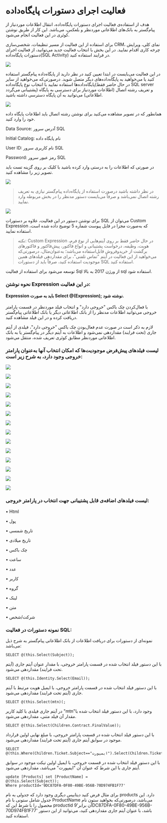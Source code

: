 # فعالیت اجرای دستورات پایگاه‌داده

هدف از استفاده‌ی فعالیت اجرای دستورات پایگاه‌داده، انتقال اطلاعات موردنیاز از پیام‌گستر به بانک‌های اطلاعاتی موردنظر و بلعکس، می‌باشد. این کار از طریق نوشتن کوئری در این فعالیت انجام می‌شود.

برای استفاده از این فعالیت از مسیر تنظیمات، شخصی‌سازی CRM، نمای کلی، ویرایش چرخه کاری اقدام نمایید. در این بخش با  انتخاب فعالیت جدید می‌توانید، از فعالیت اجرای دستورات پایگاه‌داده(SQL Activity) در فرایند استفاده کنید.

![](63.png)
 
در این فعالیت می‌بایست در ابتدا تعیین کنید در نظر دارید از پایگاه‌داده پیام‌گستر استفاده کنید یا می‌خواهید به پایگاه‌داده‌های دیگر متصل شوید. درصورتی‌که می‌خواهید از سایر پایگاه‌داده‌ها استفاده نمایید با انتخاب نوع پایگاه‌داده(در حال حاضر فقط SQL server پشتیبانی می‌گردد) و تعریف رشته اتصال (اطلاعات موردنیاز برای دسترسی به پایگاه اطلاعاتی) می‌توانید به آن پایگاه دسترسی داشته باشید.

![](64.png)
 
 همانطور که در تصویر مشاهده می‌کنید برای نوشتن رشته اتصال باید اطلاعات پایگاه داده خود را وارد کنید.
 
 Data Source:  آدرس سرور SQL 
 
 Initial Catalog: نام پایگاه داده
 
 User ID:   نام کاربری سرور  SQL
 
 Password:  رمز عبور سرور SQL
 
 در صورتی که اطلاعات را به درستی وارد کرده باشید با کلیک بر روی گزینه تست باید تصویر زیر را مشاهده کنید.
 
 ![](80.png)
 
> در نظر داشته باشید درصورت استفاده از پایگاه‌داده پیام‌گستر نیازی به تعریف رشته اتصال نمی‌باشد و صرفاً می‌بایست دستور مدنظر را در بخش مربوطه وارد نمایید.
 
 ![](65.png)
 
برای نوشتن دستور در این فعالیت، علاوه بر دستورات SQL می‌توان از Custom Expression که به‌صورت مجزا در فایل پیوست شماره 5 توضیح داده شده است، استفاده نمایید. 


> نکته: Custom Expression در حال حاضر فقط بر روی آیتم‌هایی از نوع فرم، هویت، وظیفه، درخواست پشتیبانی و انواع فاکتور، پیش‌فاکتور و فاکتورهای برگشت از خریدوفروش قابل‌استفاده می‌باشد؛ به‌عنوان‌مثال، درصورتی‌که می‌خواهید از این فعالیت در آیتم "تماس تلفنی"، برای مقداردهی فیلدهای همین موجودیت استفاده کنید، صرفاً باید از دستورات SQL استفاده کنید.


توسعه می‌شود برای استفاده از فعالیت Sql  از ورژن 2017 به بالا sql استفاده شود.

### نحوه نوشتن Expression در این فعالیت:


#### Expression باید به صورت Select @(Expression); نوشته شود.

با فعال‌کردن چک باکس "خروجی دارد" و انتخاب فیلد موردنظر در قسمت پارامتر خروجی می‌توانید اطلاعات مدنظر را از بانک اطلاعاتی دیگر یا بانک اطلاعاتی پیام‌گستر دریافت کرده و در این فیلد مشاهده کنید.

لازم به ذکر است در صورت عدم فعال‌بودن چک باکس "خروجی دارد"، فیلدی از آیتم جاری (تحت فرایند) مقداردهی نمی‌شود و اطلاعات به آیتم دیگر در پیام‌گستر یا به بانک اطلاعاتی موردنظر مطابق کوئری تعریف شده، منتقل می‌شود. 

### لیست فیلدهای پیش‌فرض موجودیت‌ها که امکان انتخاب آنها به‌عنوان پارامتر خروجی وجود دارد، به شرح زیر است:

![](66.png)

![](67.png)

![](68.png)

![](69.png)

![](70.png)

![](71.png)

![](72.png)

![](73.png)

![](74.png)

![](75.png)

![](76.png)

![](77.png)

![](78.png)

![](79.png)

### لیست فیلدهای اضافه‌ی قابل پشتیبانی جهت انتخاب در پارامتر خروجی: 

•	Html

•	پول

•	تاریخ شمسی

•	تاریخ میلادی

•	چک باکس

•	ساعت 

•	عدد

•	کاربر

•	گروه


•	لینک

•	متن 

•	شرکت/شخص

### نمونه دستورات در فعالیت SQL: 

نمونه‌ای از دستورات برای دریافت اطلاعات از بانک اطلاعاتی پیام‌گستر به شرح ذیل می‌باشد: 

	SELECT @(this.Select(Subject));

با این دستور فیلد انتخاب شده در قسمت پارامتر خروجی، با مقدار عنوان آیتم جاری (آیتم تحت فرایند) مقداردهی می‌شود.

	SELECT @(this.Identity.Select(Email));

با این دستور فیلد انتخاب شده در قسمت پارامتر خروجی، با ایمیل هویت مرتبط با آیتم جاری (آیتم تحت فرایند) مقداردهی می‌شود.

	SELECT @(this.Select(mtn)(;
 
در آیتم جاری فیلدی با کلید کاربر "mtn"وجود دارد، با این دستور فیلد انتخاب شده با مقدار آن فیلد متنی، مقداردهی می‌شود.

	SELECT @(this.Select(Children.Contract.FinalValue));

با این دستور فیلد انتخاب شده در قسمت پارامتر خروجی، با مبلغ نهایی اولین قرارداد موجود در سوابق آیتم جاری (آیتم تحت فرایند) مقداردهی می‌شود.

	SELECT @(this.Where(Children.Ticket.Subject=="ایمپورت").Select(Children.Ticket.EmailAddress));

با این دستور فیلد انتخاب شده در قسمت خروجی، با ایمیل اولین تیکت موجود در سوابق آیتم جاری با این شرط که عنوان آن "ایمپورت" می‌باشد، مقداردهی می‌شود.

	update [Products] set [ProductName] =
	@(this.Select(Subject));
	Where productId='9DC87DFA-0F80-49BE-956B-70D974FB1F77'

برای مثال فرض کنید دیتابیس دیگری وجود دارد که جدولی به نام products دارد.  این جدول شامل ستونی با نام  ProductName می‌باشد، درصورتی‌که بخواهید ستون نام محصول را با شرط این که productid آن برابر'9DC87DFA-0F80-49BE-956B-70D974FB1F77' باشد، با عنوان آیتم جاری مقداردهی کنید، می‌توانید از این دستور استفاده کنید. 
 
